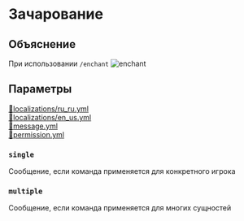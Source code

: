 <!-- #region title -->
# Зачарование
<!-- #endregion title -->

<!-- #region explanation -->
## Объяснение
При использовании `/enchant`
![enchant](/enchant.png)
<!-- #endregion explanation -->

<!-- #region parameters -->
## Параметры
[:file_folder:localizations/ru_ru.yml](/docs/localizations/ru_ru/message/enchant)\
[:file_folder:localizations/en_us.yml](/docs/localizations/en_us/message/enchant)\
[:file_folder:message.yml](/docs/message/enchant)\
[:file_folder:permission.yml](/docs/permission/message/enchant)
<!-- #endregion parameters -->

<!-- #region localization -->
### `single`

Сообщение, если команда применяется для конкретного игрока

### `multiple`

Сообщение, если команда применяется для многих сущностей
<!-- #endregion localization -->